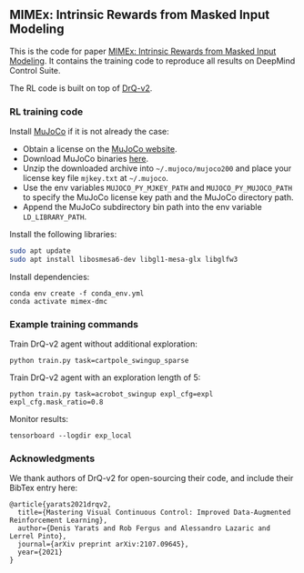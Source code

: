 ## MIMEx: Intrinsic Rewards from Masked Input Modeling

This is the code for paper [MIMEx: Intrinsic Rewards from Masked Input Modeling](https://arxiv.org/abs/2305.08932). It contains the training code to reproduce all results on DeepMind Control Suite.

The RL code is built on top of [DrQ-v2](https://arxiv.org/abs/2107.09645).

### RL training code

Install [MuJoCo](http://www.mujoco.org/) if it is not already the case:

* Obtain a license on the [MuJoCo website](https://www.roboti.us/license.html).
* Download MuJoCo binaries [here](https://www.roboti.us/index.html).
* Unzip the downloaded archive into `~/.mujoco/mujoco200` and place your license key file `mjkey.txt` at `~/.mujoco`.
* Use the env variables `MUJOCO_PY_MJKEY_PATH` and `MUJOCO_PY_MUJOCO_PATH` to specify the MuJoCo license key path and the MuJoCo directory path.
* Append the MuJoCo subdirectory bin path into the env variable `LD_LIBRARY_PATH`.

Install the following libraries:
```sh
sudo apt update
sudo apt install libosmesa6-dev libgl1-mesa-glx libglfw3
```

Install dependencies:
```
conda env create -f conda_env.yml
conda activate mimex-dmc
```

### Example training commands

Train DrQ-v2 agent without additional exploration:
```
python train.py task=cartpole_swingup_sparse
```

Train DrQ-v2 agent with an exploration length of 5:
```
python train.py task=acrobot_swingup expl_cfg=expl expl_cfg.mask_ratio=0.8
```

Monitor results:
```
tensorboard --logdir exp_local
```

### Acknowledgments

We thank authors of DrQ-v2 for open-sourcing their code, and include their BibTex entry here:

```
@article{yarats2021drqv2,
  title={Mastering Visual Continuous Control: Improved Data-Augmented Reinforcement Learning},
  author={Denis Yarats and Rob Fergus and Alessandro Lazaric and Lerrel Pinto},
  journal={arXiv preprint arXiv:2107.09645},
  year={2021}
}
```
